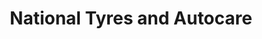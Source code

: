 ---
title: "National Tyres and Autocare"
url: /gateshead/national-tyres-and-autocare/
shop: car repair
---